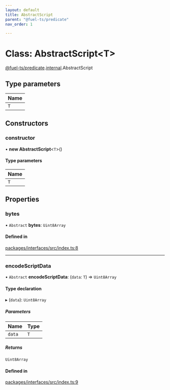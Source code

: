 ```yaml
---
layout: default
title: AbstractScript
parent: "@fuel-ts/predicate"
nav_order: 1

---
```


# Class: AbstractScript<T\>

[@fuel-ts/predicate](../index.md).[internal](../namespaces/internal.md).AbstractScript

## Type parameters

| Name |
| :------ |
| `T` |

## Constructors

### constructor

• **new AbstractScript**<`T`\>()

#### Type parameters

| Name |
| :------ |
| `T` |

## Properties

### bytes

• `Abstract` **bytes**: `Uint8Array`

#### Defined in

[packages/interfaces/src/index.ts:8](https://github.com/FuelLabs/fuels-ts/blob/master/packages/interfaces/src/index.ts#L8)

___

### encodeScriptData

• `Abstract` **encodeScriptData**: (`data`: `T`) => `Uint8Array`

#### Type declaration

▸ (`data`): `Uint8Array`

##### Parameters

| Name | Type |
| :------ | :------ |
| `data` | `T` |

##### Returns

`Uint8Array`

#### Defined in

[packages/interfaces/src/index.ts:9](https://github.com/FuelLabs/fuels-ts/blob/master/packages/interfaces/src/index.ts#L9)
